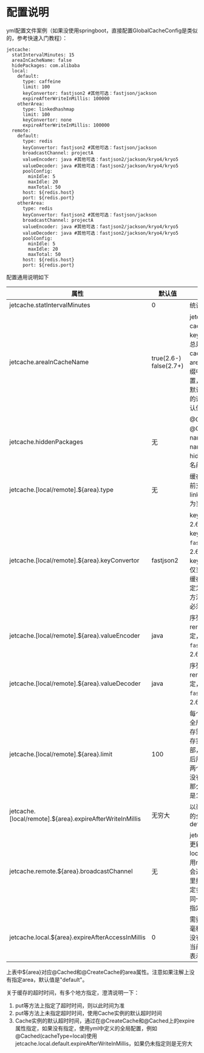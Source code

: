 # 配置说明
yml配置文件案例（如果没使用springboot，直接配置GlobalCacheConfig是类似的，参考快速入门教程）：
```
jetcache:
  statIntervalMinutes: 15
  areaInCacheName: false
  hidePackages: com.alibaba
  local:
    default:
      type: caffeine
      limit: 100
      keyConvertor: fastjson2 #其他可选：fastjson/jackson
      expireAfterWriteInMillis: 100000
    otherArea:
      type: linkedhashmap
      limit: 100
      keyConvertor: none
      expireAfterWriteInMillis: 100000
  remote:
    default:
      type: redis
      keyConvertor: fastjson2 #其他可选：fastjson/jackson
      broadcastChannel: projectA
      valueEncoder: java #其他可选：fastjson2/jackson/kryo4/kryo5
      valueDecoder: java #其他可选：fastjson2/jackson/kryo4/kryo5
      poolConfig:
        minIdle: 5
        maxIdle: 20
        maxTotal: 50
      host: ${redis.host}
      port: ${redis.port}
    otherArea:
      type: redis
      keyConvertor: fastjson2 #其他可选：fastjson/jackson
      broadcastChannel: projectA
      valueEncoder: java #其他可选：fastjson2/jackson/kryo4/kryo5
      valueDecoder: java #其他可选：fastjson2/jackson/kryo4/kryo5
      poolConfig:
        minIdle: 5
        maxIdle: 20
        maxTotal: 50
      host: ${redis.host}
      port: ${redis.port}
```


配置通用说明如下

| 属性 | 默认值                         | 说明                                                                                                                                                                                                    |
| --- |-----------------------------|-------------------------------------------------------------------------------------------------------------------------------------------------------------------------------------------------------|
| jetcache.statIntervalMinutes | 0                           | 统计间隔，0表示不统计                                                                                                                                                                                           |
| jetcache.areaInCacheName | true(2.6-) false(2.7+)      | jetcache-anno把cacheName作为远程缓存key前缀，2.4.3以前的版本总是把areaName加在cacheName中，因此areaName也出现在key前缀中。2.4.4以后可以配置，为了保持远程key兼容默认值为true，但是新项目的话false更合理些，2.7默认值已改为false。                                            |
| jetcache.hiddenPackages | 无                           | @Cached和@CreateCache自动生成name的时候，为了不让name太长，hiddenPackages指定的包名前缀被截掉                                                                                                                                   |
| jetcache.[local/remote].${area}.type | 无                           | 缓存类型。tair、redis为当前支持的远程缓存；linkedhashmap、caffeine为当前支持的本地缓存类型                                                                                                                                          |
| jetcache.[local/remote].${area}.keyConvertor | fastjson2 | key转换器的全局配置，2.6.5+已经支持的keyConvertor：```fastjson2```/```jackson```；<br/>2.6.5-只有一个已经实现的keyConvertor：```fastjson```。仅当使用@CreateCache且缓存类型为LOCAL时可以指定为```none```，此时通过equals方法来识别key。方法缓存必须指定keyConvertor |
| jetcache.[local/remote].${area}.valueEncoder | java                        | 序列化器的全局配置。仅remote类型的缓存需要指定，2.7+可选```fastjson2```/```jackson```/```kryo5```；2.6-可选```java```/```kryo4```                                                                                               |
| jetcache.[local/remote].${area}.valueDecoder | java                        | 序列化器的全局配置。仅remote类型的缓存需要指定，2.7+可选```fastjson2```/```jackson```/```kryo5```；2.6-可选```java```/```kryo4```                                                                                               |
| jetcache.[local/remote].${area}.limit | 100                         | 每个缓存实例的最大元素的全局配置，仅local类型的缓存需要指定。注意是每个缓存实例的限制，而不是全部，比如这里指定100，然后用@CreateCache创建了两个缓存实例（并且注解上没有设置localLimit属性），那么每个缓存实例的限制都是100                                                                        |
| jetcache.[local/remote].${area}.expireAfterWriteInMillis | 无穷大                         | 以毫秒为单位指定超时时间的全局配置(以前为defaultExpireInMillis)                                                                                                                                                           |
| jetcache.remote.${area}.broadcastChannel | 无                           | jetcahe2.7的两级缓存支持更新以后失效其他JVM中的local cache，但多个服务共用redis同一个channel可能会造成广播风暴，需要在这里指定channel，你可以决定多个不同的服务是否共用同一个channel。如果没有指定则不开启。                                                                       |
| jetcache.local.${area}.expireAfterAccessInMillis | 0                           | 需要jetcache2.2以上，以毫秒为单位，指定多长时间没有访问，就让缓存失效，当前只有本地缓存支持。0表示不使用这个功能。                                                                                                                                       |

上表中${area}对应@Cached和@CreateCache的area属性。注意如果注解上没有指定area，默认值是"default"。

关于缓存的超时时间，有多个地方指定，澄清说明一下：
1. put等方法上指定了超时时间，则以此时间为准
1. put等方法上未指定超时时间，使用Cache实例的默认超时时间
1. Cache实例的默认超时时间，通过在@CreateCache和@Cached上的expire属性指定，如果没有指定，使用yml中定义的全局配置，例如@Cached(cacheType=local)使用jetcache.local.default.expireAfterWriteInMillis，如果仍未指定则是无穷大

